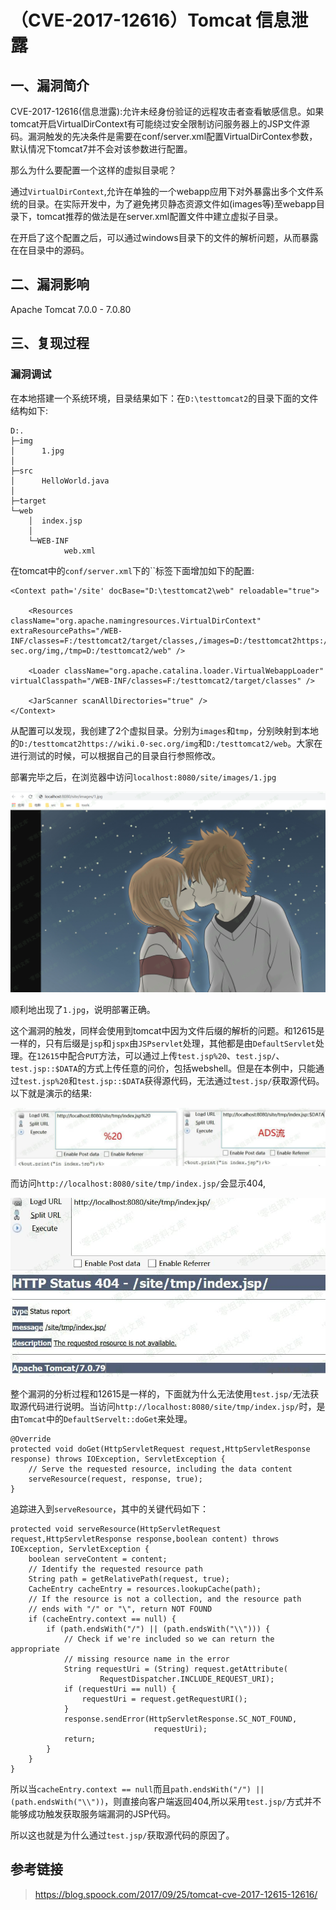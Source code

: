 （CVE-2017-12616）Tomcat 信息泄露
=================================

一、漏洞简介
------------

CVE-2017-12616(信息泄露):允许未经身份验证的远程攻击者查看敏感信息。如果tomcat开启VirtualDirContext有可能绕过安全限制访问服务器上的JSP文件源码。漏洞触发的先决条件是需要在conf/server.xml配置VirtualDirContex参数，默认情况下tomcat7并不会对该参数进行配置。

那么为什么要配置一个这样的虚拟目录呢？

通过`VirtualDirContext`,允许在单独的一个webapp应用下对外暴露出多个文件系统的目录。在实际开发中，为了避免拷贝静态资源文件如(images等)至webapp目录下，tomcat推荐的做法是在server.xml配置文件中建立虚拟子目录。

在开启了这个配置之后，可以通过windows目录下的文件的解析问题，从而暴露在在目录中的源码。

二、漏洞影响
------------

Apache Tomcat 7.0.0 - 7.0.80

三、复现过程
------------

### 漏洞调试

在本地搭建一个系统环境，目录结果如下：在`D:\testtomcat2`的目录下面的文件结构如下:

    D:.
    ├─img
    │      1.jpg
    │
    ├─src
    │      HelloWorld.java
    │
    ├─target
    └─web
        │  index.jsp
        │
        └─WEB-INF
                web.xml

在tomcat中的`conf/server.xml`下的\`\`标签下面增加如下的配置:

    <Context path='/site' docBase="D:\testtomcat2\web" reloadable="true">
        
        <Resources className="org.apache.namingresources.VirtualDirContext" extraResourcePaths="/WEB-INF/classes=F:/testtomcat2/target/classes,/images=D:/testtomcat2https://wiki.0-sec.org/img,/tmp=D:/testtomcat2/web" />
        
        <Loader className="org.apache.catalina.loader.VirtualWebappLoader" virtualClasspath="/WEB-INF/classes=F:/testtomcat2/target/classes" />
        
        <JarScanner scanAllDirectories="true" />
    </Context>

从配置可以发现，我创建了2个虚拟目录。分别为`images`和`tmp`，分别映射到本地的`D:/testtomcat2https://wiki.0-sec.org/img`和`D:/testtomcat2/web`。大家在进行测试的时候，可以根据自己的目录自行参照修改。

部署完毕之后，在浏览器中访问`localhost:8080/site/images/1.jpg`

![](./resource/(CVE-2017-12616)Tomcat信息泄露/media/rId25.png)

顺利地出现了`1.jpg`，说明部署正确。

这个漏洞的触发，同样会使用到tomcat中因为文件后缀的解析的问题。和12615是一样的，只有后缀是`jsp`和`jspx`由`JSPservlet`处理，其他都是由`DefaultServlet`处理。在`12615`中配合`PUT`方法，可以通过上传`test.jsp%20`、`test.jsp/`、`test.jsp::$DATA`的方式上传任意的问价，包括webshell。但是在本例中，只能通过`test.jsp%20`和`test.jsp::$DATA`获得源代码，无法通过`test.jsp/`获取源代码。以下就是演示的结果:

![](./resource/(CVE-2017-12616)Tomcat信息泄露/media/rId26.jpg)

而访问`http://localhost:8080/site/tmp/index.jsp/`会显示404,

![](./resource/(CVE-2017-12616)Tomcat信息泄露/media/rId27.jpg)

整个漏洞的分析过程和12615是一样的，下面就为什么无法使用`test.jsp/`无法获取源代码进行说明。当访问`http://localhost:8080/site/tmp/index.jsp/`时，是由`Tomcat`中的`DefaultServelt::doGet`来处理。

    @Override
    protected void doGet(HttpServletRequest request,HttpServletResponse response) throws IOException, ServletException {
        // Serve the requested resource, including the data content
        serveResource(request, response, true);
    }

追踪进入到`serveResource`，其中的关键代码如下：

    protected void serveResource(HttpServletRequest request,HttpServletResponse response,boolean content) throws IOException, ServletException {
        boolean serveContent = content;
        // Identify the requested resource path
        String path = getRelativePath(request, true);
        CacheEntry cacheEntry = resources.lookupCache(path);
        // If the resource is not a collection, and the resource path
        // ends with "/" or "\", return NOT FOUND
        if (cacheEntry.context == null) {
            if (path.endsWith("/") || (path.endsWith("\\"))) {
                // Check if we're included so we can return the appropriate
                // missing resource name in the error
                String requestUri = (String) request.getAttribute(
                        RequestDispatcher.INCLUDE_REQUEST_URI);
                if (requestUri == null) {
                    requestUri = request.getRequestURI();
                }
                response.sendError(HttpServletResponse.SC_NOT_FOUND,
                                    requestUri);
                return;
            }
        }
    }

所以当`cacheEntry.context == null`而且`path.endsWith("/") || (path.endsWith("\\"))`，则直接向客户端返回404,所以采用`test.jsp/`方式并不能够成功触发获取服务端漏洞的JSP代码。

所以这也就是为什么通过`test.jsp/`获取源代码的原因了。

参考链接
--------

> https://blog.spoock.com/2017/09/25/tomcat-cve-2017-12615-12616/
